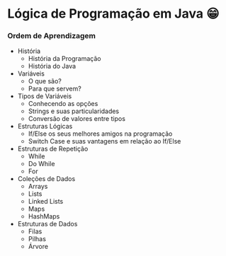 # Lógica de Programação em Java 😁

### Ordem de Aprendizagem
- História
  - História da Programação
  - História do Java
- Variáveis
  - O que são?
  - Para que servem?
- Tipos de Variáveis
  - Conhecendo as opções
  - Strings e suas particularidades
  - Conversão de valores entre tipos
- Estruturas Lógicas
  - If/Else os seus melhores amigos na programação
  - Switch Case e suas vantagens em relação ao If/Else
- Estruturas de Repetição
  - While
  - Do While
  - For
- Coleções de Dados
  - Arrays
  - Lists
  - Linked Lists
  - Maps
  - HashMaps
- Estruturas de Dados
  - Filas
  - Pilhas
  - Árvore
